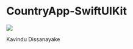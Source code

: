 # CountryApp-SwiftUIKit

<img align="center" src="hhttps://github.com/KavinduDissanayake/CountryApp-SwiftUIKit/blob/main/promo_image.png"> 



Kavindu Dissanayake
